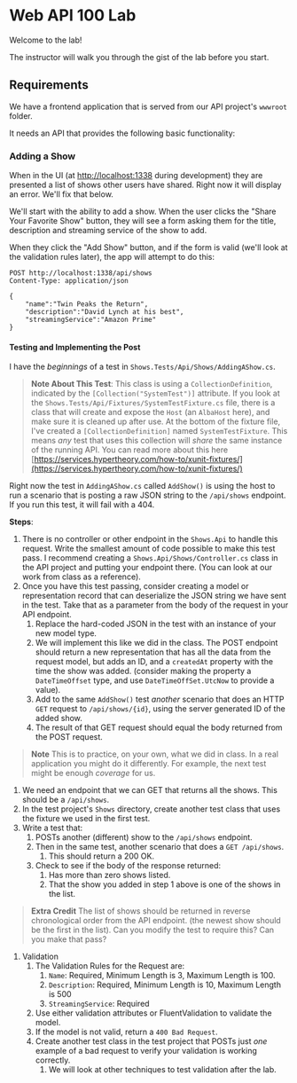 # Web API 100 Lab

Welcome to the lab!

The instructor will walk you through the gist of the lab before you start.

## Requirements

We have a frontend application that is served from our API project's `wwwroot` folder.

It needs an API that provides the following basic functionality:

### Adding a Show

When in the UI (at [http://localhost:1338](http://localhost:1338) during development) they are presented a list of shows other users have shared. Right now it will display an error. We'll fix that below.

We'll start with the ability to add a show. When the user clicks the "Share Your Favorite Show" button, they will see a form asking them for the title, description and streaming service of the show to add. 

When they click the "Add Show" button, and if the form is valid (we'll look at the validation rules later), the app will attempt to do this:

```http
POST http://localhost:1338/api/shows
Content-Type: application/json

{
    "name":"Twin Peaks the Return",
    "description":"David Lynch at his best",
    "streamingService":"Amazon Prime"
}
```

#### Testing and Implementing the Post

I have the *beginnings* of a test in `Shows.Tests/Api/Shows/AddingAShow.cs`. 

> **Note About This Test**: This class is using a `CollectionDefinition`, indicated by the `[Collection("SystemTest")]` attribute. If you look at the `Shows.Tests/Api/Fixtures/SystemTestFixture.cs` file, there is a class that will create and expose the `Host` (an `AlbaHost` here), and make sure it is cleaned up after use. At the bottom of the fixture file, I've created a `[CollectionDefinition]` named `SystemTestFixture`. This means *any* test that uses this collection will *share* the same instance of the running API. You can read more about this here [https://services.hypertheory.com/how-to/xunit-fixtures/](https://services.hypertheory.com/how-to/xunit-fixtures/)

Right now the test in `AddingAShow.cs` called `AddShow()` is using the host to run a scenario that is posting a raw JSON string to the `/api/shows` endpoint. If you run this test, it will fail with a 404.

**Steps**:

1. There is no controller or other endpoint in the `Shows.Api` to handle this request. Write the smallest amount of code possible to make this test pass. I recommend creating a `Shows.Api/Shows/Controller.cs` class in the API project and putting your endpoint there. (You can look at our work from class as a reference).
2. Once you have this test passing, consider creating a model or representation record that can deserialize the JSON string we have sent in the test. Take that as a parameter from the body of the request in your API endpoint.
   1. Replace the hard-coded JSON in the test with an instance of your new model type.
   2. We will implement this like we did in the class. The POST endpoint should return a new representation that has all the data from the request model, but adds an ID, and a `createdAt` property with the time the show was added. (consider making the property a `DateTimeOffset` type, and use `DateTimeOffSet.UtcNow` to provide a value).
   3. Add to the same `AddShow()` test *another* scenario that does an HTTP `GET` request to `/api/shows/{id}`, using the server generated ID of the added show.
   4. The result of that GET request should equal the body returned from the POST request.

> **Note** This is to practice, on your own, what we did in class. In a real application you might do it differently. For example, the next test might be enough *coverage* for us.

1. We need an endpoint that we can GET that returns all the shows. This should be a `/api/shows`.
2. In the test project's `Shows` directory, create another test class that uses the fixture we used in the first test.
3. Write a test that:
   1. POSTs another (different) show to the `/api/shows` endpoint.
   2. Then in the same test, another scenario that does a `GET /api/shows`. 
      1. This should return a 200 OK.
   3. Check to see if the body of the response returned:
      1. Has more than zero shows listed.
      2. That the show you added in step 1 above is one of the shows in the list.

> **Extra Credit** The list of shows should be returned in reverse chronological order from the API endpoint. (the newest show should be the first in the list). Can you modify the test to require this? Can you make that pass?

1. Validation
   1. The Validation Rules for the Request are:
      1. `Name`: Required, Minimum Length is 3, Maximum Length is 100.
      2. `Description`: Required, Minimum Length is 10, Maximum Length is 500
      3. `StreamingService`: Required
   2. Use either validation attributes or FluentValidation to validate the model.
   3. If the model is not valid, return a `400 Bad Request`. 
   4. Create another test class in the test project that POSTs just *one* example of a bad request to verify your validation is working correctly.
      1. We will look at other techniques to test validation after the lab.